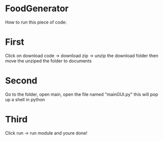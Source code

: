 # FoodGenerator
How to run this piece of code:
# First
Click on download code -> download zip -> unzip the download folder then move the unziped the folder to documents
# Second
Go to the folder, open main, open the file named "mainGUI.py" this will pop up a shell in python
# Third
Click run -> run module and youre done!
